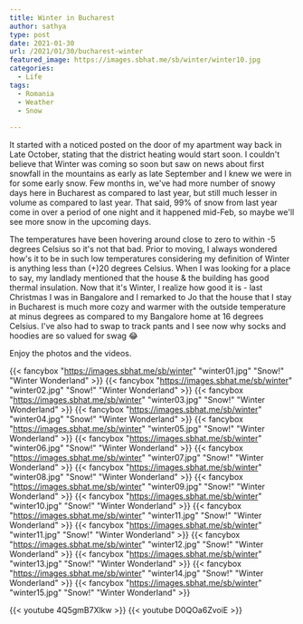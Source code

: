 ```yaml
---
title: Winter in Bucharest
author: sathya
type: post
date: 2021-01-30
url: /2021/01/30/bucharest-winter
featured_image: https://images.sbhat.me/sb/winter/winter10.jpg
categories:
  - Life
tags:
  - Romania
  - Weather
  - Snow
  
---
```


It started with a noticed posted on the door of my apartment way back in Late October, stating that the district heating would start soon. I couldn't believe that Winter was coming so soon but saw on news about first snowfall in the mountains as early as late September and I knew we were in for some early snow. Few months in, we've had more number of snowy days here in Bucharest as compared to last year, but still much lesser in volume as compared to last year. That said, 99% of snow from last year come in over a period of one night and it happened mid-Feb, so maybe we'll see more snow in the upcoming days. 

The temperatures have been hovering around close to zero to within -5 degrees Celsius so it's not that bad. Prior to moving, I always wondered how's it to be in such low temperatures considering my definition of Winter is anything less than (+)20 degrees Celsius. When I was looking for a place to say, my landlady mentioned that the house & the building has good thermal insulation. Now that it's Winter, I realize how good it is - last Christmas I was in Bangalore and I remarked to Jo that the house that I stay in Bucharest is much more cozy and warmer with the outside temperature at minus degrees as compared to my Bangalore home at 16 degrees Celsius. I've also had to swap to track pants and I see now why socks and hoodies are so valued for swag 😂

Enjoy the photos and the videos.

{{< fancybox "https://images.sbhat.me/sb/winter" "winter01.jpg" "Snow!" "Winter Wonderland" >}}
{{< fancybox "https://images.sbhat.me/sb/winter" "winter02.jpg" "Snow!" "Winter Wonderland" >}}
{{< fancybox "https://images.sbhat.me/sb/winter" "winter03.jpg" "Snow!" "Winter Wonderland" >}}
{{< fancybox "https://images.sbhat.me/sb/winter" "winter04.jpg" "Snow!" "Winter Wonderland" >}}
{{< fancybox "https://images.sbhat.me/sb/winter" "winter05.jpg" "Snow!" "Winter Wonderland" >}}
{{< fancybox "https://images.sbhat.me/sb/winter" "winter06.jpg" "Snow!" "Winter Wonderland" >}}
{{< fancybox "https://images.sbhat.me/sb/winter" "winter07.jpg" "Snow!" "Winter Wonderland" >}}
{{< fancybox "https://images.sbhat.me/sb/winter" "winter08.jpg" "Snow!" "Winter Wonderland" >}}
{{< fancybox "https://images.sbhat.me/sb/winter" "winter09.jpg" "Snow!" "Winter Wonderland" >}}
{{< fancybox "https://images.sbhat.me/sb/winter" "winter10.jpg" "Snow!" "Winter Wonderland" >}}
{{< fancybox "https://images.sbhat.me/sb/winter" "winter11.jpg" "Snow!" "Winter Wonderland" >}}
{{< fancybox "https://images.sbhat.me/sb/winter" "winter11.jpg" "Snow!" "Winter Wonderland" >}}
{{< fancybox "https://images.sbhat.me/sb/winter" "winter12.jpg" "Snow!" "Winter Wonderland" >}}
{{< fancybox "https://images.sbhat.me/sb/winter" "winter13.jpg" "Snow!" "Winter Wonderland" >}}
{{< fancybox "https://images.sbhat.me/sb/winter" "winter14.jpg" "Snow!" "Winter Wonderland" >}}
{{< fancybox "https://images.sbhat.me/sb/winter" "winter15.jpg" "Snow!" "Winter Wonderland" >}}

{{< youtube 4Q5gmB7Xlkw >}}
{{< youtube D0QOa6ZvoiE >}}